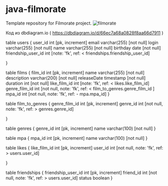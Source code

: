 # java-filmorate
Template repository for Filmorate project.
![filmorate](https://github.com/user-attachments/assets/954274ab-9f9a-4724-bc54-b99d70192cf5)




Код из dbdiagram.io ( https://dbdiagram.io/d/66ec7a68a0828f8aa66d7911 )

table users {
user_id int [pk, increment]
email varchar(255) [not null]
login varchar(255) [not null]
name varchar(255) [not null]
birthday date [not null]
friendship_user_id int [note: 'fk', ref: < friendships.friendship_user_id]

}

table films {
film_id int [pk, increment]
name varchar(255) [not null]
description varchar(200) [not null]
releaseDate timestamp [not null]
duration int [not null]
like_film_id int [note: 'fk', ref: < likes.like_film_id]
genre_film_id int [not null, note: 'fk', ref: < film_to_genres.genre_film_id ]
mpa_id int [not null, note: 'fk', ref: - mpa.mpa_id]
}

table film_to_genres {
genre_film_id int [pk, increment]
genre_id int [not null, note: 'fk', ref: > genres.genre_id]


}


table genres {
genre_id int [pk, increment]
name varchar(100) [not null]
}

table mpa {
mpa_id int [pk, increment]
name varchar(100) [not null]
}

table likes {
like_film_id int [pk, increment]
user_id int [not null, note: 'fk', ref: > users.user_id]

}

table friendships {
  friendship_user_id int [pk, increment]
  friend_id int [not null, note: 'fk', ref: > users.user_id]
  status boolean
}
